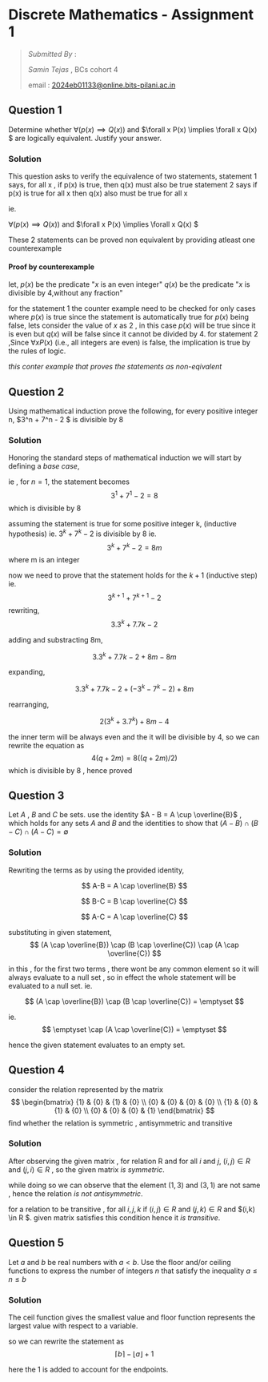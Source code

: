 # Discrete Mathematics - Assignment 1
> *Submitted By* :
>
> *Samin Tejas* , BCs cohort 4
>
> email : 2024eb01133@online.bits-pilani.ac.in
## Question 1
Determine whether $\forall (p(x) \implies Q(x))$
and
$\forall x P(x) \implies \forall x Q(x) $ are logically equivalent. Justify your answer.

### Solution

This question asks to verify the equivalence of two statements,
statement 1 says, for all x , if p(x) is true, then q(x) must also be true
statement 2 says if p(x) is true for all x then q(x) also must be true for all x

ie.

$\forall (p(x) \implies Q(x))$
and
$\forall x P(x) \implies \forall x Q(x) $




These 2 statements can be proved non equivalent by providing atleast one counterexample

#### Proof by counterexample
let,
$p(x)$ be the predicate "$x$ is an even integer"
$q(x)$ be the predicate "$x$ is divisible by 4,without any fraction"

for the statement 1 the counter example need to be checked for only cases where $p(x)$ is true since the statement is automatically true for $p(x)$ being false,
lets consider the value of $x$ as 2 , in this case $p(x)$ will be true since it is even but $q(x)$ will be false since it cannot be divided by 4.
for statement 2 ,Since $\forall x P(x)$ (i.e., all integers are even) is false, the implication is true by the rules of logic.

*this conter example that proves the statements as non-eqivalent*

## Question 2

Using mathematical induction prove the following, for every positive integer n, $3^n + 7^n - 2 $ is divisible by 8

### Solution

Honoring the standard steps of mathematical induction we will start by defining a *base case*,

ie , for $n=1$, the statement becomes
$$
3^1 + 7^1 - 2 = 8
$$
which is divisible by 8

assuming the statement is true for some positive integer k, (inductive hypothesis)
ie.
$3^k + 7^k -2$ is divisible by 8
ie.
$$
3^k + 7^k -2 = 8m
$$
where m is an integer

now we need to prove that the statement holds for the $k+1$ (inductive step)
ie.
$$
3^{k+1} + 7^{k+1} - 2
$$
rewriting,
$$
3.3^{k} + 7.7{k} - 2
$$

adding and substracting 8m,

$$
3.3^{k} + 7.7{k} - 2 + 8m - 8m
$$

expanding,

$$
3.3^{k} + 7.7{k} - 2 + (-3^k - 7^k -2) + 8m
$$

rearranging,

$$
2(3^k + 3.7^k) + 8m - 4
$$

the inner term will be always even and the it will be divisible by 4, so we can rewrite the equation as
$$
4(q + 2m) = 8((q+2m)/2)
$$
which is divisible by 8 , hence proved

## Question 3
Let $A$ , $B$ and $C$ be sets. use the identity $A - B = A \cup \overline{B}$ , which holds for any sets $A$ and $B$ and the identities to show that $(A-B) \cap (B-C) \cap (A-C) = \emptyset$

### Solution

Rewriting the terms as by using the provided identity,

$$
A-B = A \cap \overline{B}
$$

$$
B-C = B \cap \overline{C}
$$

$$
A-C = A \cap \overline{C}
$$

substituting in given statement,
$$
(A \cap \overline{B}) \cap (B \cap \overline{C}) \cap (A \cap \overline{C})
$$

in this , for the first two terms , there wont be any common element so it will always evaluate to a null set , so in effect the whole statement will be evaluated to a null set.
ie.

$$
(A \cap \overline{B}) \cap (B \cap \overline{C}) = \emptyset
$$

ie.
$$
\emptyset \cap (A \cap \overline{C}) = \emptyset
$$

hence the given statement evaluates to an empty set.

## Question 4

consider the relation represented by the matrix
$$
\begin{bmatrix}
{1} & {0} & {1} & {0} \\
{0} & {0} & {0} & {0} \\
{1} & {0} & {1} & {0} \\
{0} & {0} & {0} & {1}
\end{bmatrix}
$$
find whether the relation is symmetric , antisymmetric and transitive

### Solution

After observing the given matrix , for relation R and for all $i$ and $j$, $(i,j) \in R$ and $(j,i) \in R$ , so the given matrix *is symmetric*.

while doing so we can observe that the element $(1,3)$ and $(3,1)$ are not same , hence the relation *is not antisymmetric*.

for a relation to be transitive , for all $i,j,k$ if $(i,j) \in R$ and $(j,k) \in R$ and $(i,k) \in R $. given matrix satisfies this condition hence it *is transitive*.

## Question 5
Let $a$ and $b$  be real numbers with $a<b$. Use the floor and/or ceiling functions to express the number of integers $n$ that satisfy the inequality $a≤n≤b$

### Solution

The ceil function gives the smallest value and floor function represents the largest value with respect to a variable.

so we can rewrite the statement as
$$
\lceil b \rceil - \lfloor a \rfloor + 1
$$

here the 1 is added to account for the endpoints.
